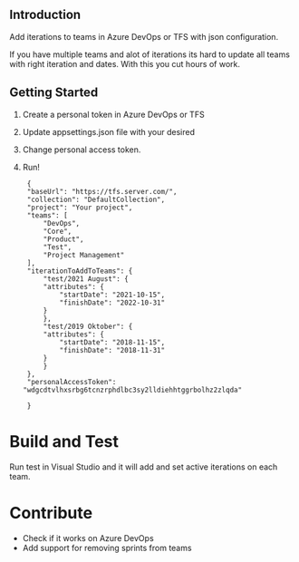 ## Introduction 
Add iterations to teams in Azure DevOps or TFS with json configuration.

If you have multiple teams and alot of iterations its hard to update all teams with right iteration and dates. With this you cut hours of work. 


## Getting Started
1. Create a personal token in Azure DevOps or TFS
2. Update appsettings.json file with your desired
3. Change personal access token.
4. Run!

        {
        "baseUrl": "https://tfs.server.com/",
        "collection": "DefaultCollection",
        "project": "Your project",
        "teams": [
            "DevOps",
            "Core",
            "Product",
            "Test",
            "Project Management"
        ],
        "iterationToAddToTeams": {
            "test/2021 August": {
            "attributes": {
                "startDate": "2021-10-15",
                "finishDate": "2022-10-31"
            }
            },
            "test/2019 Oktober": {
            "attributes": {
                "startDate": "2018-11-15",
                "finishDate": "2018-11-31"
            }
            }
        },
        "personalAccessToken": "wdgcdtvlhxsrbg6tcnzrphdlbc3sy2lldiehhtggrbolhz2zlqda"

        }


# Build and Test
Run test in Visual Studio and it will add and set active iterations on each team.

# Contribute
- Check if it works on Azure DevOps
- Add support for removing sprints from teams
